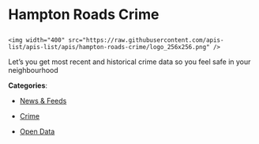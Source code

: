 # Hampton Roads Crime<p align="center">
    <img width="400" src="https://raw.githubusercontent.com/apis-list/apis-list/apis/hampton-roads-crime/logo_256x256.png" />
</p>

Let’s you get most recent and historical crime data so you feel safe in your neighbourhood

**Categories**:

- [News & Feeds](https://github/apis-list/apis-list#news-and-feeds)

- [Crime](https://github/apis-list/apis-list#crime)

- [Open Data](https://github/apis-list/apis-list#open-data)





